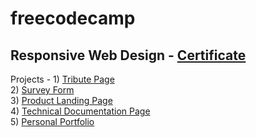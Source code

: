 # freecodecamp

## Responsive Web Design - [Certificate](https://www.freecodecamp.org/certification/aditya-sharma-18/responsive-web-design)

   Projects - 1) [Tribute Page](https://codepen.io/7e111b85-d1b3-4c18-891e-be4db5f63775/full/gOLWQWr)   <br/>
              2) [Survey Form](https://codepen.io/7e111b85-d1b3-4c18-891e-be4db5f63775/full/xxRLweB)   <br/>
              3) [Product Landing Page](https://codepen.io/7e111b85-d1b3-4c18-891e-be4db5f63775/full/LYbjBzg)   <br/>
              4) [Technical Documentation Page](https://codepen.io/7e111b85-d1b3-4c18-891e-be4db5f63775/full/xxRJENg)   <br/>
              5) [Personal Portfolio](https://codepen.io/7e111b85-d1b3-4c18-891e-be4db5f63775/pen/BaQPXJY)   <br/>
